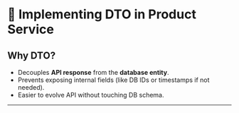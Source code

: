 # 🎯 Implementing DTO in Product Service

## Why DTO?
- Decouples **API response** from the **database entity**.
- Prevents exposing internal fields (like DB IDs or timestamps if not needed).
- Easier to evolve API without touching DB schema.

---


